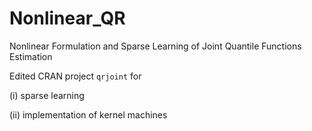 # Nonlinear_QR

Nonlinear Formulation and Sparse Learning of Joint Quantile Functions Estimation

Edited CRAN project `qrjoint` for

(i) sparse learning

(ii) implementation of kernel machines
